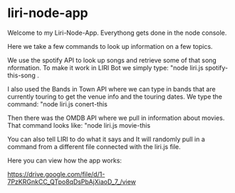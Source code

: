 # liri-node-app

Welcome to my Liri-Node-App. Everythong gets done in the node console.

Here we take a few commands to look up information on a few topics.

We use the spotify API to look up songs and retrieve some of that song nformation. To make it work in LIRI Bot we simply type: "node liri.js spotify-this-song <name of song here>.

I also used the Bands in Town API where we can type in bands that are currently touring to get the venue info and the touring dates. We type the command:
"node liri.js conert-this <band name here>

Then there was the OMDB API where we pull in information about movies. That command looks like:
"node liri.js movie-this <movie name here>

You can also tell LIRI to do what it says and It will randomly pull in a command from a different file connected with the liri.js file.

Here you can view how the app works:

https://drive.google.com/file/d/1-7PzKRGnkCC_QTpo8qDsPbAjXiaoD_7_/view
